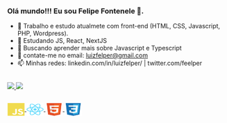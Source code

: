 ### Olá mundo!!! Eu sou Felipe Fontenele 👋.

- 🔭 Trabalho e estudo atualmete com front-end (HTML, CSS, Javascript, PHP, Wordpress).
- 🌱 Estudando JS, React, NextJS
- 🤔 Buscando aprender mais sobre Javascript e Typescript
- 💬 contate-me no email: luizfelper@gmail.com
- 📫 Minhas redes: linkedin.com/in/luizfelper/ | twitter.com/feelper

##

<div>
  <a href="https://github.com/luizfelper">
    <img height="180em" src="https://github-readme-stats.vercel.app/api?username=luizfelper&show_icons=true&theme=radical&include_all_commits=true&count_private=true" />
    <img height="180em" src="https://github-readme-stats.vercel.app/api/top-langs/?username=luizfelper&layout=compact&langs_count=16&theme=radical" />
</div>

##
  
<div style="display: inline_block">
  <img align="center" alt="felperJS" height="30" width="40" src="https://raw.githubusercontent.com/devicons/devicon/master/icons/javascript/javascript-plain.svg" />  
  <img align="center" alt="felperReact" height="30" width="40" src="https://raw.githubusercontent.com/devicons/devicon/master/icons/react/react-original.svg" /> 
  <img align="center" alt="felperHTML5" height="30" width="40" src="https://raw.githubusercontent.com/devicons/devicon/master/icons/html5/html5-original.svg" /> 
  <img align="center" alt="felperCSS3" height="30" width="40" src="https://raw.githubusercontent.com/devicons/devicon/master/icons/css3/css3-original.svg" /> 
  
</div>
  
